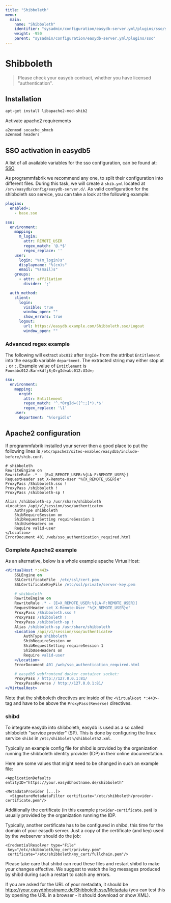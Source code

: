 ```yaml
---
title: "Shibboleth"
menu:
  main:
    name: "Shibboleth"
    identifier: "sysadmin/configuration/easydb-server.yml/plugins/sso/shibboleth"
    weight: -950
    parent: "sysadmin/configuration/easydb-server.yml/plugins/sso"
---
```


# Shibboleth

> Please check your easydb contract, whether you have licensed "authentication".

## Installation

```bash
apt-get install libapache2-mod-shib2
```

Activate apache2 requirements
```bash
a2enmod socache_shmcb
a2enmod headers
```

## SSO activation in easydb5

A list of all available variables for the sso configuration, can be found at: [SSO](../)

As programmfabrik we recommend any one, to split their configuration into different files. During this task, we will create a `shib.yml` located at `/srv/easydb/config/easydb-server.d/`. As valid configuration for the shibboleth sso service, you can take a look at the following example:

```yml
plugins:
  enabled+:
    - base.sso

sso:
  environment:
    mapping:
      m_login:
        attr: REMOTE_USER
        regex_match: '@.*$'
        regex_replace: ''
    user:
      login: "%(m_login)s"
      displayname: "%(cn)s"
      email: "%(mail)s"
    groups:
      - attr: affiliation
        divider: ';'

  auth_method:
    client:
      login:
        visible: true
        window_open: ""
        show_errors: true
      logout:
        url: https://easydb.example.com/Shibboleth.sso/Logout
        window_open: ""
```

### Advanced regex example

The following will extract `abc012` after `OrgId=` from the attribut `Entitlement` into the easydb variable `department`. The extracted string may either stop at `;` or `:`. Example value of `Entitlement` is `Foo=abc012:Bar=kdfj8;OrgId=abc012:UId=;`

```yml
sso:
  environment:
    mapping:
      orgid:
        attr: Entitlement
        regex_match: '^.*OrgId=([^:;]*).*$'
        regex_replace: '\1'
    user:
      department: "%(orgid)s"
```

## Apache2 configuration

If programmfabrik installed your server then a good place to put the following lines is `/etc/apache2/sites-enabled/easydb5/include-before/shib.conf`.

```apache2
# shibboleth
RewriteEngine on
RewriteRule .* - [E=X_REMOTE_USER:%{LA-F:REMOTE_USER}]
RequestHeader set X-Remote-User "%{X_REMOTE_USER}e"
ProxyPass /Shibboleth.sso !
ProxyPass /shibboleth !
ProxyPass /shibboleth-sp !

Alias /shibboleth-sp /usr/share/shibboleth
<Location /api/v1/session/sso/authenticate>
    AuthType shibboleth
    ShibRequireSession on
    ShibRequestSetting requireSession 1
    ShibUseHeaders on
    Require valid-user
</Location>
ErrorDocument 401 /web/sso_authentication_required.html
```

### Complete Apache2 example

As an alternative, below is a whole example apache VirtualHost:

```apache
<VirtualHost *:443>
    SSLEngine on
    SSLCertificateFile  /etc/ssl/cert.pem
    SSLCertificateKeyFile /etc/ssl/private/server-key.pem

    # shibboleth
    RewriteEngine on
    RewriteRule .* - [E=X_REMOTE_USER:%{LA-F:REMOTE_USER}]
    RequestHeader set X-Remote-User "%{X_REMOTE_USER}e"
    ProxyPass /Shibboleth.sso !
    ProxyPass /shibboleth !
    ProxyPass /shibboleth-sp !
    Alias /shibboleth-sp /usr/share/shibboleth
    <Location /api/v1/session/sso/authenticate>
        AuthType shibboleth
        ShibRequireSession on
        ShibRequestSetting requireSession 1
        ShibUseHeaders on
        Require valid-user
    </Location>
    ErrorDocument 401 /web/sso_authentication_required.html

    # easydb5 webfrontend docker container socket:
    ProxyPass / http://127.0.0.1:81/
    ProxyPassReverse / http://127.0.0.1:81/
</VirtualHost>
```

Note that the shibboleth directives are inside of the `<VirtualHost *:443>`-tag and have to be above the `ProxyPass(Reverse)` directives.

### shibd

To integrate easydb into shibboleth, easydb is used as a so called shibboleth "service provider" (SP). This is done by configuring the linux service `shibd` in `/etc/shibboleth/shibboleth2.xml`.

Typically an example config file for shibd is provided by the organization running the shibboleth identity provider (IDP) in their online documentation.

Here are some values that might need to be changed in such an example file:

```
<ApplicationDefaults entityID="https://your.easydbhostname.de/shibboleth"
```

```
<MetadataProvider [...]>
  <SignatureMetadataFilter certificate="/etc/shibboleth/provider-certificate.pem"/>
```

Additionally the certificate (in this example `provider-certificate.pem`) is usually provided by the organization running the IDP.

Typically, another certificate has to be configured in shibd, this time for the domain of your easydb server. Just a copy of the certificate (and key) used by the webserver should do the job:

```
<CredentialResolver type="File"
 key="/etc/shibboleth/my_cert/privkey.pem"
 certificate="/etc/shibboleth/my_cert/fullchain.pem"/>
```

Please take care that shibd can read these files and restart shibd to make your changes effective. We suggest to watch the log messages produced by shibd during such a restart to catch any errors.

If you are asked for the URL of your metadata, it should be https://your.easydbhostname.de/Shibboleth.sso/Metadata (you can test this by opening the URL in a browser - it should download or show XML).
